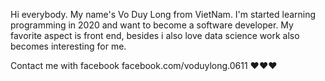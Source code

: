 Hi everybody. My name's Vo Duy Long from VietNam. I'm started learning programming in 2020 and want to become a software developer. My favorite aspect is front end, besides i also love data science work  also becomes interesting for me.

 Contact me with facebook facebook.com/voduylong.0611 ❤️❤️❤️
